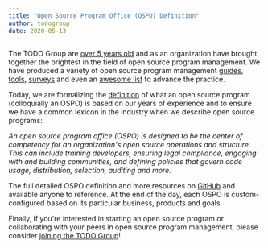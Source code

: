 ```yaml
---
title: "Open Source Program Office (OSPO) Definition"
author: todogroup
date: 2020-05-13
---
```


The TODO Group are [over 5 years old](https://todogroup.org/blog/welcome/) and as an organization have brought together the brightest in the field of open source program management. We have produced a variety of open source program management [guides](https://todogroup.org/guides/), [tools](https://github.com/todogroup/repolinter), [surveys](https://github.com/todogroup/survey) and even an [awesome list](https://github.com/todogroup/awesome-oss-mgmt) to advance the practice.

Today, we are formalizing the [definition](https://github.com/todogroup/ospodefinition.org) of what an open source program (colloquially an OSPO) is based on our years of experience and to ensure we have a common lexicon in the industry when we describe open source programs:

*An open source program office (OSPO) is designed to be the center of competency for an organization's open source operations and structure. This can include training developers, ensuring legal compliance, engaging with and building communities, and defining policies that govern code usage, distribution, selection, auditing and more.*

The full detailed OSPO definition and more resources on [GitHub](https://github.com/todogroup/ospodefinition.org) and available anyone to reference. At the end of the day, each OSPO is custom-configured based on its particular business, products and goals.

Finally, if you're interested in starting an open source program or collaborating with your peers in open source program management, please consider [joining the TODO Group](http://todogroup.org/join/)!
